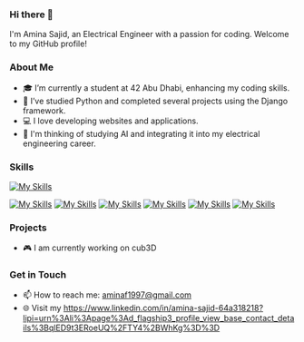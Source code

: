 ### Hi there 👋

I'm Amina Sajid, an Electrical Engineer with a passion for coding. Welcome to my GitHub profile!

### About Me

- 🎓 I’m currently a student at 42 Abu Dhabi, enhancing my coding skills.
- 🌱 I’ve studied Python and completed several projects using the Django framework.
- 💻 I love developing websites and applications.
- 🤖 I'm thinking of studying AI and integrating it into my electrical engineering career.


### Skills

  [![My Skills](https://skillicons.dev/icons?i=python,django,flask,postman)](https://skillicons.dev)

 [![My Skills](https://skillicons.dev/icons?i=c)](https://skillicons.dev)
 [![My Skills](https://skillicons.dev/icons?i=cpp)](https://skillicons.dev)
  [![My Skills](https://skillicons.dev/icons?i=js,html,css)](https://skillicons.dev)
 [![My Skills](https://skillicons.dev/icons?i=docker,vscode,debian)](https://skillicons.dev)
 [![My Skills](https://skillicons.dev/icons?i=git)](https://skillicons.dev)
 [![My Skills](https://skillicons.dev/icons?i=github)](https://skillicons.dev)

### Projects

- 🎮 I am currently working on cub3D

### Get in Touch

- 📫 How to reach me: aminaf1997@gmail.com
- 🌐 Visit my https://www.linkedin.com/in/amina-sajid-64a318218?lipi=urn%3Ali%3Apage%3Ad_flagship3_profile_view_base_contact_details%3BqlED9t3ERoeUQ%2FTY4%2BWhKg%3D%3D
